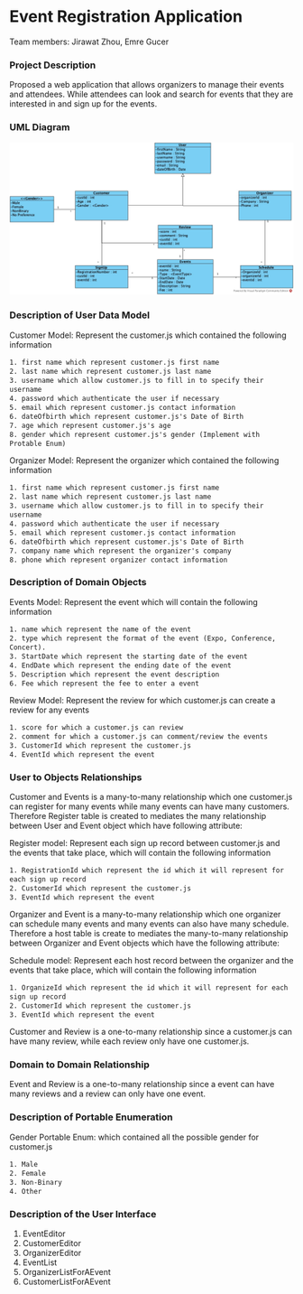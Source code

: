 Event Registration Application
==
Team members: Jirawat Zhou, Emre Gucer

### Project Description
Proposed a web application that allows organizers to manage their events and attendees. While attendees can look and search for events that they are interested in and sign up for the events.

### UML Diagram
![alt text](ProjectUML.jpg)

### Description of User Data Model
Customer Model: Represent the customer.js which contained the following information
```
1. first name which represent customer.js first name
2. last name which represent customer.js last name
3. username which allow customer.js to fill in to specify their username
4. password which authenticate the user if necessary
5. email which represent customer.js contact information
6. dateOfbirth which represent customer.js's Date of Birth
7. age which represent customer.js's age
8. gender which represent customer.js's gender (Implement with Protable Enum)
```

Organizer Model: Represent the organizer which contained the following information
```
1. first name which represent customer.js first name
2. last name which represent customer.js last name
3. username which allow customer.js to fill in to specify their username
4. password which authenticate the user if necessary
5. email which represent customer.js contact information
6. dateOfbirth which represent customer.js's Date of Birth
7. company name which represent the organizer's company
8. phone which represent organizer contact information
```

### Description of Domain Objects

Events Model: Represent the event which will contain the following information
```
1. name which represent the name of the event
2. type which represent the format of the event (Expo, Conference, Concert).
3. StartDate which represent the starting date of the event
4. EndDate which represent the ending date of the event
5. Description which represent the event description
6. Fee which represent the fee to enter a event
```

Review Model: Represent the review for which customer.js can create a review for any events
```
1. score for which a customer.js can review
2. comment for which a customer.js can comment/review the events
3. CustomerId which represent the customer.js
4. EventId which represent the event
```

### User to Objects Relationships
Customer and Events is a many-to-many relationship which one customer.js can register for many events 
while many events can have many customers. Therefore Register table is created to mediates the many relationship between User and Event object which have following attribute:

Register model: Represent each sign up record between customer.js and the events that take place, which will contain the following information
```
1. RegistrationId which represent the id which it will represent for each sign up record
2. CustomerId which represent the customer.js
3. EventId which represent the event
```

Organizer and Event is a many-to-many relationship which one organizer can schedule many events and many events can also have many schedule. Therefore a host table is create to mediates the many-to-many relationship between Organizer and Event objects which have the following attribute:

Schedule model: Represent each host record between the organizer and the events that take place, which will contain the following information
```
1. OrganizeId which represent the id which it will represent for each sign up record
2. CustomerId which represent the customer.js
3. EventId which represent the event
```
Customer and Review is a one-to-many relationship since a customer.js can have many review, while each review only have one customer.js.
### Domain to Domain Relationship
Event and Review is a one-to-many relationship since a event can have many reviews and a review can only have one event.  

### Description of Portable Enumeration
Gender Portable Enum: which contained all the possible gender for customer.js
```
1. Male
2. Female
3. Non-Binary
4. Other
```

### Description of the User Interface
1. EventEditor
2. CustomerEditor
3. OrganizerEditor
4. EventList
5. OrganizerListForAEvent
6. CustomerListForAEvent


